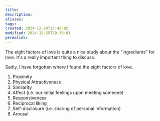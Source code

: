 ```yaml
---
title: 
description: 
aliases: 
tags: 
created: 2024-12-24T13:42:02
modified: 2024-12-25T20:38:01
permalink: 
---
```



The eight factors of love is quite a nice study about the "ingredients" for love.
It's a really important thing to discuss.

Sadly, I have forgotten where I found the eight factors of love.

1. Proximity
2. Physical Attractiveness
3. Similarity
4. Affect (i.e. our initial feelings upon meeting someone)
5. Responsiveness
6. Reciprocal liking
7. Self-disclosure (i.e. sharing of personal information)
8. Arousal
